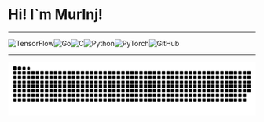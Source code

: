 # Hi! I`m MurInj!
------

![TensorFlow](https://img.shields.io/badge/TensorFlow-%23FF6F00.svg?style=for-the-badge&logo=TensorFlow&logoColor=white)![Go](https://img.shields.io/badge/go-%2300ADD8.svg?style=for-the-badge&logo=go&logoColor=white)![C](https://img.shields.io/badge/c-%2300599C.svg?style=for-the-badge&logo=c&logoColor=white)![Python](https://img.shields.io/badge/python-3670A0?style=for-the-badge&logo=python&logoColor=ffdd54)![PyTorch](https://img.shields.io/badge/PyTorch-%23EE4C2C.svg?style=for-the-badge&logo=PyTorch&logoColor=white)![GitHub](https://img.shields.io/badge/github-%23121011.svg?style=for-the-badge&logo=github&logoColor=white)

------



<picture>
  <source media="(prefers-color-scheme: dark)" srcset="https://raw.githubusercontent.com/murInJ/murInJ/output/github-contribution-grid-snake-dark.svg">
  <source media="(prefers-color-scheme: light)" srcset="https://raw.githubusercontent.com/murInJ/murInJ/output/github-contribution-grid-snake.svg">
  <img alt="github contribution grid snake animation" src="https://raw.githubusercontent.com/murInJ/murInJ/output/github-contribution-grid-snake.svg">
</picture>
